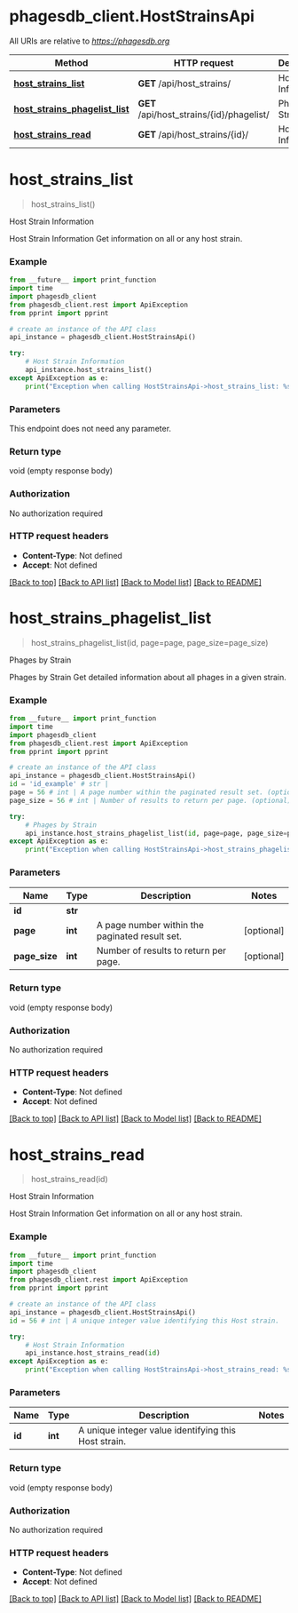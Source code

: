 # phagesdb_client.HostStrainsApi

All URIs are relative to *https://phagesdb.org*

Method | HTTP request | Description
------------- | ------------- | -------------
[**host_strains_list**](HostStrainsApi.md#host_strains_list) | **GET** /api/host_strains/ | Host Strain Information
[**host_strains_phagelist_list**](HostStrainsApi.md#host_strains_phagelist_list) | **GET** /api/host_strains/{id}/phagelist/ | Phages by Strain
[**host_strains_read**](HostStrainsApi.md#host_strains_read) | **GET** /api/host_strains/{id}/ | Host Strain Information


# **host_strains_list**
> host_strains_list()

Host Strain Information

Host Strain Information  Get information on all or any host strain.

### Example
```python
from __future__ import print_function
import time
import phagesdb_client
from phagesdb_client.rest import ApiException
from pprint import pprint

# create an instance of the API class
api_instance = phagesdb_client.HostStrainsApi()

try:
    # Host Strain Information
    api_instance.host_strains_list()
except ApiException as e:
    print("Exception when calling HostStrainsApi->host_strains_list: %s\n" % e)
```

### Parameters
This endpoint does not need any parameter.

### Return type

void (empty response body)

### Authorization

No authorization required

### HTTP request headers

 - **Content-Type**: Not defined
 - **Accept**: Not defined

[[Back to top]](#) [[Back to API list]](../README.md#documentation-for-api-endpoints) [[Back to Model list]](../README.md#documentation-for-models) [[Back to README]](../README.md)

# **host_strains_phagelist_list**
> host_strains_phagelist_list(id, page=page, page_size=page_size)

Phages by Strain

Phages by Strain  Get detailed information about all phages in a given strain.

### Example
```python
from __future__ import print_function
import time
import phagesdb_client
from phagesdb_client.rest import ApiException
from pprint import pprint

# create an instance of the API class
api_instance = phagesdb_client.HostStrainsApi()
id = 'id_example' # str | 
page = 56 # int | A page number within the paginated result set. (optional)
page_size = 56 # int | Number of results to return per page. (optional)

try:
    # Phages by Strain
    api_instance.host_strains_phagelist_list(id, page=page, page_size=page_size)
except ApiException as e:
    print("Exception when calling HostStrainsApi->host_strains_phagelist_list: %s\n" % e)
```

### Parameters

Name | Type | Description  | Notes
------------- | ------------- | ------------- | -------------
 **id** | **str**|  | 
 **page** | **int**| A page number within the paginated result set. | [optional] 
 **page_size** | **int**| Number of results to return per page. | [optional] 

### Return type

void (empty response body)

### Authorization

No authorization required

### HTTP request headers

 - **Content-Type**: Not defined
 - **Accept**: Not defined

[[Back to top]](#) [[Back to API list]](../README.md#documentation-for-api-endpoints) [[Back to Model list]](../README.md#documentation-for-models) [[Back to README]](../README.md)

# **host_strains_read**
> host_strains_read(id)

Host Strain Information

Host Strain Information  Get information on all or any host strain.

### Example
```python
from __future__ import print_function
import time
import phagesdb_client
from phagesdb_client.rest import ApiException
from pprint import pprint

# create an instance of the API class
api_instance = phagesdb_client.HostStrainsApi()
id = 56 # int | A unique integer value identifying this Host strain.

try:
    # Host Strain Information
    api_instance.host_strains_read(id)
except ApiException as e:
    print("Exception when calling HostStrainsApi->host_strains_read: %s\n" % e)
```

### Parameters

Name | Type | Description  | Notes
------------- | ------------- | ------------- | -------------
 **id** | **int**| A unique integer value identifying this Host strain. | 

### Return type

void (empty response body)

### Authorization

No authorization required

### HTTP request headers

 - **Content-Type**: Not defined
 - **Accept**: Not defined

[[Back to top]](#) [[Back to API list]](../README.md#documentation-for-api-endpoints) [[Back to Model list]](../README.md#documentation-for-models) [[Back to README]](../README.md)

